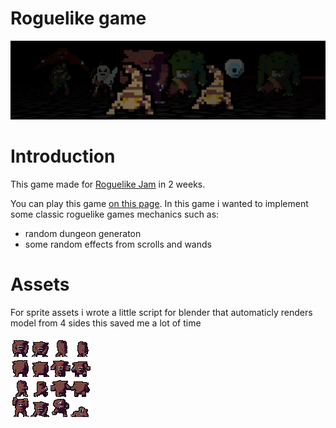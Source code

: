 # Roguelike game
![spritesheet](Assets/Sprites/game-header.png "spritesheet")
# Introduction
This game made for [Roguelike Jam](https://itch.io/jam/roguelike-jam-4) in 2 weeks.

You can play this game [on this page](https://k-aa.itch.io/doomedcorpses).  In this game i wanted to implement some classic roguelike games mechanics such as:
- random dungeon generaton
- some random effects from scrolls and wands

# Assets

For sprite assets i wrote a little script for blender that automaticly renders model from 4 sides this saved me a lot of time

![spritesheet](Assets/Sprites/Monsters/BugBearSheet.png "spritesheet")
